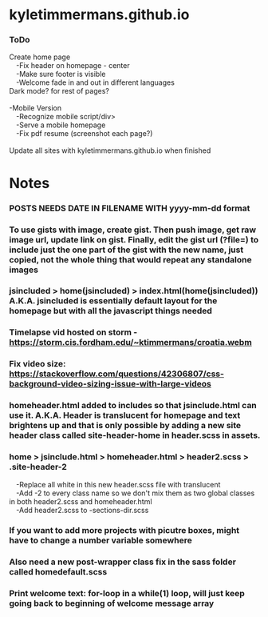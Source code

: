 # kyletimmermans.github.io


### ToDo

<div>Create home page</div>
<div>&ensp;&ensp;-Fix header on homepage - center</div>
<div>&ensp;&ensp;-Make sure footer is visible</div>
<div>&ensp;&ensp;-Welcome fade in and out in different languages</div>
<div>Dark mode? for rest of pages?</div>

</br>

<div>-Mobile Version</div>
<div>&ensp;&ensp;-Recognize mobile script/div>
<div>&ensp;&ensp;-Serve a mobile homepage</div>
<div>&ensp;&ensp;-Fix pdf resume (screenshot each page?)</div>

</br>

<div>Update all sites with kyletimmermans.github.io when finished</div>

# Notes
### POSTS NEEDS DATE IN FILENAME WITH yyyy-mm-dd format
### To use gists with image, create gist. Then push image, get raw image url, update link on gist. Finally, edit the gist url (?file=) to include just the one part of the gist with the new name, just copied, not the whole thing that would repeat any standalone images
### jsincluded > home(jsincluded) > index.html(home(jsincluded)) A.K.A. jsincluded is essentially default layout for the homepage but with all the javascript things needed
### Timelapse vid hosted on storm - https://storm.cis.fordham.edu/~ktimmermans/croatia.webm
### Fix video size: https://stackoverflow.com/questions/42306807/css-background-video-sizing-issue-with-large-videos
### homeheader.html added to includes so that jsinclude.html can use it. A.K.A. Header is translucent for homepage and text brightens up and that is only possible by adding a new site header class called site-header-home in header.scss in assets.
### home > jsinclude.html > homeheader.html > header2.scss > .site-header-2
<div>&ensp;&ensp;-Replace all white in this new header.scss file with translucent</div>
<div>&ensp;&ensp;-Add -2 to every class name so we don't mix them as two global classes in both header2.scss and homeheader.html</div>
<div>&ensp;&ensp;-Add header2.scss to -sections-dir.scss</div>

### If you want to add more projects with picutre boxes, might have to change a number variable somewhere
### Also need a new post-wrapper class fix in the sass folder called homedefault.scss
### Print welcome text: for-loop in a while(1) loop, will just keep going back to beginning of welcome message array
